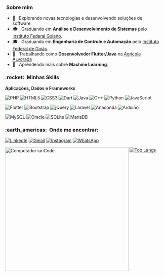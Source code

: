<!-- ![](https://komarev.com/ghpvc/?username=itismejao&color=006bed) -->

<h3> &nbsp;Sobre mim </h3>

- 🤔 &nbsp; Explorando novas tecnologias e desenvolvendo soluções de software.
- 🎓 &nbsp; Graduando em **Análise e Desenvolvimento de Sistemas** pelo <a href="https://www.ifgoiano.edu.br">Instituto Federal Goiano</a>.
- 🎓 &nbsp; Graduando em **Engenharia de Controle e Automação** pelo <a href="https://www.ifg.edu.br">Instituto Federal de Goiás</a>.
- 💼 &nbsp; Trabalhando como **Desenvolvedor Flutter/Java** na <a href="https://www.linkedin.com/company/agricolaalvorada/mycompany/">Agrícola ALvorada</a>
- 🌱 &nbsp; Aprendendo mais sobre **Machine Learning**.

<h3> :rocket: &nbsp;Minhas Skills </h3>

**Aplicações, Dados e Frameworks**

  ![PHP](https://img.shields.io/badge/php-%23777BB4.svg?style=for-the-badge&logo=php&logoColor=white)
  ![HTML5](https://img.shields.io/badge/html5-%23E34F26.svg?style=for-the-badge&logo=html5&logoColor=white)
  ![CSS3](https://img.shields.io/badge/css3-%231572B6.svg?style=for-the-badge&logo=css3&logoColor=white)
  ![Dart](https://img.shields.io/badge/dart-%230175C2.svg?style=for-the-badge&logo=dart&logoColor=white)
	![Java](https://img.shields.io/badge/java-%23ED8B00.svg?style=for-the-badge&logo=java&logoColor=white)
  ![C++](https://img.shields.io/badge/c++-%2300599C.svg?style=for-the-badge&logo=c%2B%2B&logoColor=white)
  ![Python](https://img.shields.io/badge/python-3670A0?style=for-the-badge&logo=python&logoColor=ffdd54)
  ![JavaScript](https://img.shields.io/badge/javascript-%23323330.svg?style=for-the-badge&logo=javascript&logoColor=%23F7DF1E)
  
   ![Flutter](https://img.shields.io/badge/Flutter-%2302569B.svg?style=for-the-badge&logo=Flutter&logoColor=white)
   ![Bootstrap](https://img.shields.io/badge/bootstrap-%23563D7C.svg?style=for-the-badge&logo=bootstrap&logoColor=white)
   ![jQuery](https://img.shields.io/badge/jquery-%230769AD.svg?style=for-the-badge&logo=jquery&logoColor=white)
   ![Laravel](https://img.shields.io/badge/laravel-%23FF2D20.svg?style=for-the-badge&logo=laravel&logoColor=white)
   ![Anaconda](https://img.shields.io/badge/Anaconda-%2344A833.svg?style=for-the-badge&logo=anaconda&logoColor=white)
   ![Arduino](https://img.shields.io/badge/-Arduino-00979D?style=for-the-badge&logo=Arduino&logoColor=white)
   
   ![MySQL](https://img.shields.io/badge/mysql-%2300f.svg?style=for-the-badge&logo=mysql&logoColor=white)
   ![Oracle](https://img.shields.io/badge/Oracle-F80000?style=for-the-badge&logo=oracle&logoColor=white)
   ![SQLite](https://img.shields.io/badge/sqlite-%2307405e.svg?style=for-the-badge&logo=sqlite&logoColor=white)
   ![MariaDB](https://img.shields.io/badge/MariaDB-003545?style=for-the-badge&logo=mariadb&logoColor=white)
<!--   
**Sistemas Operacionais**   
   
   ![Windows](https://img.shields.io/badge/Windows-0078D6?style=for-the-badge&logo=windows&logoColor=white)
   ![Android](https://img.shields.io/badge/Android-3DDC84?style=for-the-badge&logo=android&logoColor=white)
   ![Ubuntu](https://img.shields.io/badge/Ubuntu-E95420?style=for-the-badge&logo=ubuntu&logoColor=white)
   ![Linux](https://img.shields.io/badge/Linux-FCC624?style=for-the-badge&logo=linux&logoColor=black)
   ![Kali](https://img.shields.io/badge/Kali-268BEE?style=for-the-badge&logo=kalilinux&logoColor=white)
     
**Utilidades**

  ![Wiki.js](https://img.shields.io/badge/wiki.js-%231976D2.svg?style=for-the-badge&logo=wikidotjs&logoColor=white)
  ![Udemy](https://img.shields.io/badge/Udemy-A435F0?style=for-the-badge&logo=Udemy&logoColor=white)
  ![Stack Overflow](https://img.shields.io/badge/-Stackoverflow-FE7A16?style=for-the-badge&logo=stack-overflow&logoColor=white)
  ![Trello](https://img.shields.io/badge/Trello-%23026AA7.svg?style=for-the-badge&logo=Trello&logoColor=white)

**Ferramentas de Desenvolvimento**

  ![Android Studio](https://img.shields.io/badge/Android%20Studio-3DDC84.svg?style=for-the-badge&logo=android-studio&logoColor=white)
  ![Visual Studio Code](https://img.shields.io/badge/Visual%20Studio%20Code-0078d7.svg?style=for-the-badge&logo=visual-studio-code&logoColor=white)
  ![NetBeans IDE](https://img.shields.io/badge/NetBeansIDE-1B6AC6.svg?style=for-the-badge&logo=apache-netbeans-ide&logoColor=white)
  ![Eclipse](https://img.shields.io/badge/Eclipse-FE7A16.svg?style=for-the-badge&logo=Eclipse&logoColor=white)
  ![Jupyter Notebook](https://img.shields.io/badge/jupyter-%23FA0F00.svg?style=for-the-badge&logo=jupyter&logoColor=white)

-->
<h3> :earth_americas: &nbsp;Onde me encontrar: </h3> 

[![LinkedIn](https://img.shields.io/badge/linkedin-%230077B5.svg?style=for-the-badge&logo=linkedin&logoColor=white&link=LINK-DO-SEU-LINKEDIN)](https://www.linkedin.com/in/joão-marcos-siqueira-neto-23330896/)
[![Gmail](https://img.shields.io/badge/Gmail-D14836?style=for-the-badge&logo=gmail&logoColor=white&link=mailto:jm.siqueiraneto@gmail.com)](mailto:jm.siqueiraneto@gmail.com)
[![Instagram](https://img.shields.io/badge/ITSMEJAO-%23E4405F.svg?style=for-the-badge&logo=Instagram&logoColor=white&link=https://www.instagram.com/itismejao/)](https://www.instagram.com/itismejao/)
[![WhatsApp](https://img.shields.io/badge/WhatsApp-25D366?style=for-the-badge&logo=whatsapp&logoColor=white&link=https://api.whatsapp.com/send?phone=5562991751394)](https://api.whatsapp.com/send?phone=5562991751394)


[![Top Langs](https://github-readme-stats.vercel.app/api/top-langs/?username=itismejao&layout=compact)](https://github.com/anuraghazra/github-readme-stats)
<img src="https://raw.githubusercontent.com/MicaelliMedeiros/micaellimedeiros/master/image/computer-illustration.png" min-width="400px" max-width="400px" width="400px" align="left" alt="Computador iuriCode">



